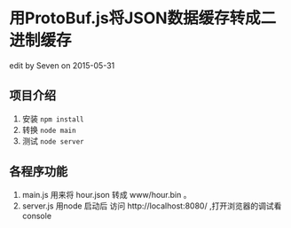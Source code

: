 用ProtoBuf.js将JSON数据缓存转成二进制缓存
=====================================
edit by Seven on 2015-05-31

项目介绍
----------
1. 安装  `npm install`
2. 转换  `node main`
3. 测试  `node server`  

各程序功能
----------
1. main.js 用来将 hour.json 转成 www/hour.bin 。  
2. server.js 用node 启动后 访问 http://localhost:8080/ ,打开浏览器的调试看console